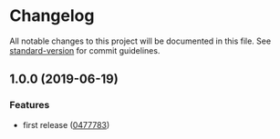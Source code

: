 # Changelog

All notable changes to this project will be documented in this file. See [standard-version](https://github.com/conventional-changelog/standard-version) for commit guidelines.

## 1.0.0 (2019-06-19)


### Features

* first release ([0477783](https://github.com/nuxt-community/package-discovery/commit/0477783))
